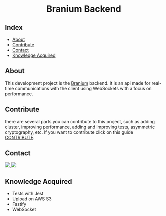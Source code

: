 <h1 align="center">Branium Backend</h1>

## Index
* [About](#about)
* [Contribute](#contribute)
* [Contact](#contact)
* [Knowledge Acquired](#knowledge-acquired)

## About

This development project is the [Branium](https://github.com/jonasdevzero/Branium) backend. It is an api made for real-time communications with the client using WebSockets with a focus on performance.

## Contribute

there are several parts you can contribute to this project, such as adding cluster, improving performance, adding and improving tests, asymmetric cryptography, etc. If you want to contribute click on this guide [CONTRIBUTE](https://github.com/jonasdevzero/BraniumBackend/CONTRIBUTE.md).

## Contact

<a target="_blank" href="https://www.linkedin.com/in/jonasdevzero">
 <img src="https://img.shields.io/badge/linkedin-%230077B5.svg?&style=for-the-badge&logo=linkedin&logoColor=white" />
</a>
<a target="_blank" href="mailto:jonasdevzero@gmail.com">
 <img src="https://img.shields.io/badge/gmail-D14836?&style=for-the-badge&logo=gmail&logoColor=white" />
</a>


## Knowledge Acquired
- Tests with Jest
- Upload on AWS S3
- Fastify
- WebSocket
